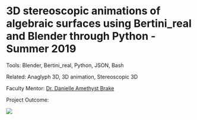 # 3D stereoscopic animations of algebraic surfaces using Bertini_real and Blender through Python - Summer 2019

Tools: Blender, Bertini_real, Python, JSON, Bash

Related: Anaglyph 3D, 3D animation, Stereoscopic 3D

Faculty Mentor: [Dr. Danielle Amethyst Brake](https://danielleamethyst.org/)

Project Outcome:

<img src="https://github.com/foongminwong/3d-stereoscopic-animation/blob/master/3d-movies-by-pyscript/20190723_gif/gif/family/both_multi.gif">
